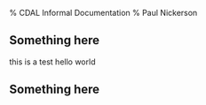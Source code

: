 % CDAL Informal Documentation
% Paul Nickerson

Something here
-------------

this is a test
hello world

Something here
-------------

